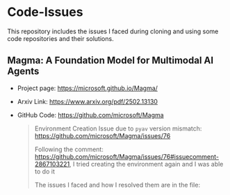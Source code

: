 # Code-Issues
This repository includes the issues I faced during cloning and using some code repositories and their solutions.

## Magma: A Foundation Model for Multimodal AI Agents
- Project page: https://microsoft.github.io/Magma/
- Arxiv Link: https://www.arxiv.org/pdf/2502.13130
- GitHub Code: https://github.com/microsoft/Magma
  
  > Environment Creation Issue due to `pyav` version mismatch: https://github.com/microsoft/Magma/issues/76
  > 
  > Following the comment: https://github.com/microsoft/Magma/issues/76#issuecomment-2867103221, I tried creating the environment again and I was able to do it
  > 
  > The issues I faced and how I resolved them are in the file: 
